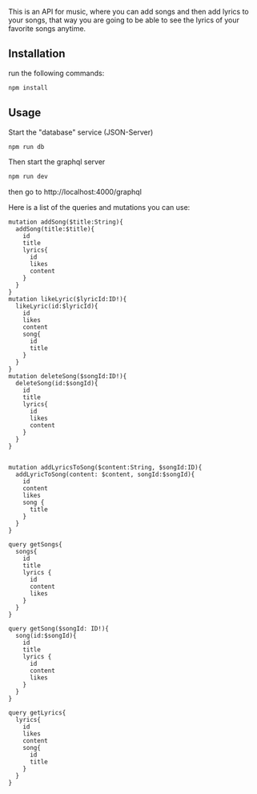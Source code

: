 
This is an API for music, where you can add songs and then add lyrics to your songs, that way you are going to be able to see the lyrics of your favorite songs anytime.

## Installation

run the following commands:

```bash
npm install
```

## Usage

Start the "database" service (JSON-Server)

```bash
npm run db
```

Then start the graphql server

```bash
npm run dev
```

then go to http://localhost:4000/graphql

Here is a list of the queries and mutations you can use:

```
mutation addSong($title:String){
  addSong(title:$title){
    id
    title
    lyrics{
      id
      likes
      content
    }
  }
}
mutation likeLyric($lyricId:ID!){
  likeLyric(id:$lyricId){
    id
    likes
    content
    song{
      id
      title
    }
  }
}
mutation deleteSong($songId:ID!){
  deleteSong(id:$songId){
    id
    title
    lyrics{
      id
      likes
      content
    }
  }
}


mutation addLyricsToSong($content:String, $songId:ID){
  addLyricToSong(content: $content, songId:$songId){
    id
    content
    likes
    song {
      title
    }
  }
}

query getSongs{
  songs{
    id
    title
    lyrics {
      id
      content
      likes
    }
  }
}

query getSong($songId: ID!){
  song(id:$songId){
    id
    title
    lyrics {
      id
      content
      likes
    }
  }
}

query getLyrics{
  lyrics{
    id
    likes
    content
    song{
      id
      title
    }
  }
}

```